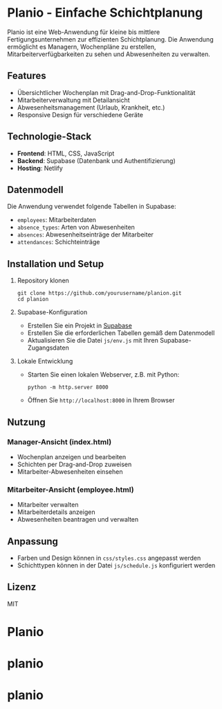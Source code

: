 # Planio - Einfache Schichtplanung

Planio ist eine Web-Anwendung für kleine bis mittlere Fertigungsunternehmen zur effizienten Schichtplanung. Die Anwendung ermöglicht es Managern, Wochenpläne zu erstellen, Mitarbeiterverfügbarkeiten zu sehen und Abwesenheiten zu verwalten.

## Features

- Übersichtlicher Wochenplan mit Drag-and-Drop-Funktionalität
- Mitarbeiterverwaltung mit Detailansicht
- Abwesenheitsmanagement (Urlaub, Krankheit, etc.)
- Responsive Design für verschiedene Geräte

## Technologie-Stack

- **Frontend**: HTML, CSS, JavaScript
- **Backend**: Supabase (Datenbank und Authentifizierung)
- **Hosting**: Netlify

## Datenmodell

Die Anwendung verwendet folgende Tabellen in Supabase:

- `employees`: Mitarbeiterdaten
- `absence_types`: Arten von Abwesenheiten
- `absences`: Abwesenheitseinträge der Mitarbeiter
- `attendances`: Schichteinträge

## Installation und Setup

1. Repository klonen
   ```
   git clone https://github.com/yourusername/planion.git
   cd planion
   ```

2. Supabase-Konfiguration
   - Erstellen Sie ein Projekt in [Supabase](https://supabase.io)
   - Erstellen Sie die erforderlichen Tabellen gemäß dem Datenmodell
   - Aktualisieren Sie die Datei `js/env.js` mit Ihren Supabase-Zugangsdaten

3. Lokale Entwicklung
   - Starten Sie einen lokalen Webserver, z.B. mit Python:
     ```
     python -m http.server 8000
     ```
   - Öffnen Sie `http://localhost:8000` in Ihrem Browser

## Nutzung

### Manager-Ansicht (index.html)
- Wochenplan anzeigen und bearbeiten
- Schichten per Drag-and-Drop zuweisen
- Mitarbeiter-Abwesenheiten einsehen

### Mitarbeiter-Ansicht (employee.html)
- Mitarbeiter verwalten
- Mitarbeiterdetails anzeigen
- Abwesenheiten beantragen und verwalten

## Anpassung

- Farben und Design können in `css/styles.css` angepasst werden
- Schichttypen können in der Datei `js/schedule.js` konfiguriert werden

## Lizenz

MIT
# Planio
# planio
# planio
